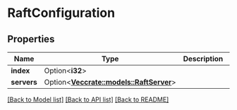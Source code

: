 # RaftConfiguration

## Properties

Name | Type | Description | Notes
------------ | ------------- | ------------- | -------------
**index** | Option<**i32**> |  | [optional]
**servers** | Option<[**Vec<crate::models::RaftServer>**](RaftServer.md)> |  | [optional]

[[Back to Model list]](../README.md#documentation-for-models) [[Back to API list]](../README.md#documentation-for-api-endpoints) [[Back to README]](../README.md)


